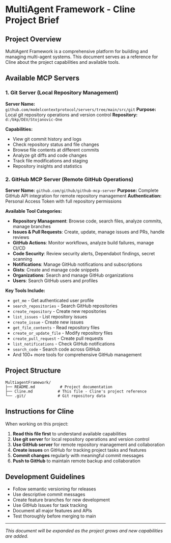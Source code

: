 # MultiAgent Framework - Cline Project Brief

## Project Overview
MultiAgent Framework is a comprehensive platform for building and managing multi-agent systems. This document serves as a reference for Cline about the project capabilities and available tools.

## Available MCP Servers

### 1. Git Server (Local Repository Management)
**Server Name:** `github.com/modelcontextprotocol/servers/tree/main/src/git`
**Purpose:** Local git repository operations and version control
**Repository:** `d:/bkp/DEV/Stojanovic-One`

**Capabilities:**
- View git commit history and logs
- Check repository status and file changes
- Browse file contents at different commits
- Analyze git diffs and code changes
- Track file modifications and staging
- Repository insights and statistics

### 2. GitHub MCP Server (Remote GitHub Operations)
**Server Name:** `github.com/github/github-mcp-server`
**Purpose:** Complete GitHub API integration for remote repository management
**Authentication:** Personal Access Token with full repository permissions

**Available Tool Categories:**
- **Repository Management**: Browse code, search files, analyze commits, manage branches
- **Issues & Pull Requests**: Create, update, manage issues and PRs, handle reviews
- **GitHub Actions**: Monitor workflows, analyze build failures, manage CI/CD
- **Code Security**: Review security alerts, Dependabot findings, secret scanning
- **Notifications**: Manage GitHub notifications and subscriptions
- **Gists**: Create and manage code snippets
- **Organizations**: Search and manage GitHub organizations
- **Users**: Search GitHub users and profiles

**Key Tools Include:**
- `get_me` - Get authenticated user profile
- `search_repositories` - Search GitHub repositories
- `create_repository` - Create new repositories
- `list_issues` - List repository issues
- `create_issue` - Create new issues
- `get_file_contents` - Read repository files
- `create_or_update_file` - Modify repository files
- `create_pull_request` - Create pull requests
- `list_notifications` - Check GitHub notifications
- `search_code` - Search code across GitHub
- And 100+ more tools for comprehensive GitHub management

## Project Structure
```
MultiagentFramework/
├── README.md           # Project documentation
├── Cline.md           # This file - Cline's project reference
└── .git/              # Git repository data
```

## Instructions for Cline
When working on this project:
1. **Read this file first** to understand available capabilities
2. **Use git server** for local repository operations and version control
3. **Use GitHub server** for remote repository management and collaboration
4. **Create issues** on GitHub for tracking project tasks and features
5. **Commit changes** regularly with meaningful commit messages
6. **Push to GitHub** to maintain remote backup and collaboration

## Development Guidelines
- Follow semantic versioning for releases
- Use descriptive commit messages
- Create feature branches for new development
- Use GitHub Issues for task tracking
- Document all major features and APIs
- Test thoroughly before merging to main

---
*This document will be expanded as the project grows and new capabilities are added.*
